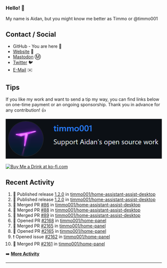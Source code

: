 ### Hello! 👋

My name is Aidan, but you might know me better as Timmo or @timmo001

## Contact / Social

- GitHub - You are here 👋
- [Website](https://timmo.dev) 📙
- <a href="https://fosstodon.org/@timmo" rel="me" target="_blank">Mastodon</a> Ⓜ️
- [Twitter](https://twitter.com/timmo001) 🐦
- [E-Mail](mailto:aidan@timmo.dev) ✉️

## Tips

If you like my work and want to send a tip my way, you can find links below on one-time payment or an ongoing sponsorship. Thank you in advance for any contribution! 👍

[![GitHub Sponsor][sponsor-badge]][sponsor]

<a href="https://ko-fi.com/M4M6YNVS" target="_blank"><img height="36" style="border:0px;height:36px;" src="https://cdn.ko-fi.com/cdn/kofi1.png?v=2" border="0" alt="Buy Me a Drink at ko-fi.com" /></a>

## Recent Activity

<!--START_SECTION:activity-->
1. 🚀 Published release [1.2.0](https://github.com/1.2.0) in [timmo001/home-assistant-assist-desktop](https://github.com/timmo001/home-assistant-assist-desktop)
2. 🚀 Published release [1.2.0](https://github.com/1.2.0) in [timmo001/home-assistant-assist-desktop](https://github.com/timmo001/home-assistant-assist-desktop)
3. 🎉 Merged PR [#86](https://github.com/timmo001/home-assistant-assist-desktop/pull/86) in [timmo001/home-assistant-assist-desktop](https://github.com/timmo001/home-assistant-assist-desktop)
4. 🎉 Merged PR [#88](https://github.com/timmo001/home-assistant-assist-desktop/pull/88) in [timmo001/home-assistant-assist-desktop](https://github.com/timmo001/home-assistant-assist-desktop)
5. 🎉 Merged PR [#89](https://github.com/timmo001/home-assistant-assist-desktop/pull/89) in [timmo001/home-assistant-assist-desktop](https://github.com/timmo001/home-assistant-assist-desktop)
6. 💪 Opened PR [#2168](https://github.com/timmo001/home-panel/pull/2168) in [timmo001/home-panel](https://github.com/timmo001/home-panel)
7. 🎉 Merged PR [#2165](https://github.com/timmo001/home-panel/pull/2165) in [timmo001/home-panel](https://github.com/timmo001/home-panel)
8. 💪 Opened PR [#2165](https://github.com/timmo001/home-panel/pull/2165) in [timmo001/home-panel](https://github.com/timmo001/home-panel)
9. ❗️ Opened issue [#2162](https://github.com/timmo001/home-panel/issues/2162) in [timmo001/home-panel](https://github.com/timmo001/home-panel)
10. 🎉 Merged PR [#2161](https://github.com/timmo001/home-panel/pull/2161) in [timmo001/home-panel](https://github.com/timmo001/home-panel)
<!--END_SECTION:activity-->

➡️  **[More Activity](/RECENT-ACTIVITY.md)**

---

[sponsor-badge]: https://github.com/timmo001/timmo001/blob/master/sponsor.png?raw=true
[sponsor]: https://github.com/sponsors/timmo001?o=esc
